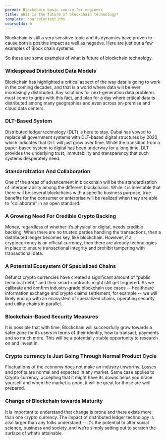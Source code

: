 ```yaml
---
parent: Blockchain basic course for engineer
title: What is the future of blockchain technology?
template: courseContent.hbs
courseIdx: 0
---
```

Blockchain is still a very sensitive topic and its dynamics have proven to cause both a positive impact as well as negative. Here are just but a few examples of Block chain systems.

So these are some examples of what is future of blockchain technology.

### Widespread Distributed Data Models
Blockchain has highlighted a critical aspect of the way data is going to work in the coming decades, and that is a world where data will be ever increasingly distributed. Any solutions for next-generation data problems must come to grips with this fact, and plan for a day where critical data is distributed among many geographies and even across on-premise and cloud data centers.

### DLT-Based System
Distributed ledger technology (DLT) is here to stay. Dubai has vowed to replace all government systems with DLT-based digital structures by 2020, which indicates that DLT will just grow over time. While the transition from a paper-based system to digital has been underway for a long time, DLT provides the underlying trust, immutability and transparency that such systems desperately need.

### Standardization And Collaboration
One of the areas of advancement in blockchain will be the standardization of interoperability among the different blockchains. While it is inevitable that there will be several blockchains with a specific business purpose, true benefits for the consumer or enterprise will be realized when they are able to "collaborate" in an open standard.

### A Growing Need For Credible Crypto Backing
Money, regardless of whether it’s physical or digital, needs credible backing. When there are no trusted parties handling the transactions, then a distributed ledger becomes key, like blockchain. However, if a cryptocurrency is an official currency, then there are already technologies in place to ensure transactional integrity and prohibit tampering with transactional data.

### A Potential Ecosystem Of Specialized Chains
Defunct crypto currencies have created a significant amount of “public technical debt,” and their smart-contracts might still get triggered. As we calibrate and confirm industry-grade blockchain use cases -- healthcare information exchange and crypto claims settlement, for example -- we will likely end up with an ecosystem of specialized chains, operating security and utility chains in parallel.

### Blockchain-Based Security Measures
It is possible that with time, Blockchain will successfully grow towards a safer zone for its users in terms of their identity, how to transact, payments and so much more. This will be a potentially stable opportunity to research on and invest in.

### Crypto currency Is Just Going Through Normal Product Cycle
Fluctuations of the economy does not make an industry unworthy. Losses and profits are normal and expected in any market. Same case applies to Crypto currency, accepting that it might have its downs helps you brace yourself and when the market is good, it will be great for those are well prepared.

### Change of Blockchain towards Maturity
It is important to understand that change is prone and there exists more than one crypto currency. The impact of distributed ledger technology is also larger than any folks understand -- it's the potential to alter social science, business and society, and we’re simply setting out to scratch the surface of what’s attainable.
